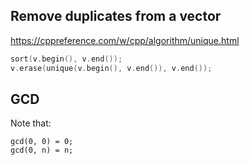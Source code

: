 ## Remove duplicates from a vector

https://cppreference.com/w/cpp/algorithm/unique.html

```cpp
sort(v.begin(), v.end());
v.erase(unique(v.begin(), v.end()), v.end());
```

## GCD
Note that:

```
gcd(0, 0) = 0;
gcd(0, n) = n;
```
